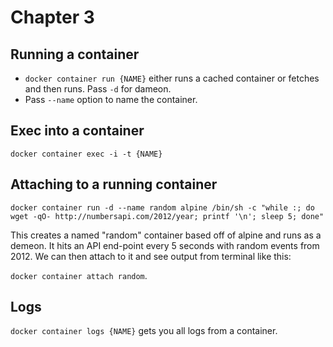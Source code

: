 # Chapter 3

## Running a container
* `docker container run {NAME}` either runs a cached container or fetches and then runs. Pass `-d` for dameon.
* Pass `--name` option to name the container.

## Exec into a container
`docker container exec -i -t {NAME}`

## Attaching to a running container

`docker container run -d --name random alpine /bin/sh -c "while :; do wget -qO- http://numbersapi.com/2012/year; printf '\n'; sleep 5; done"`

This creates a named "random" container based off of alpine and runs as a demeon. It hits an API end-point every 5 seconds with random events from 2012. We can then
attach to it and see output from terminal like this:

`docker container attach random`.

## Logs
`docker container logs {NAME}` gets you all logs from a container.
